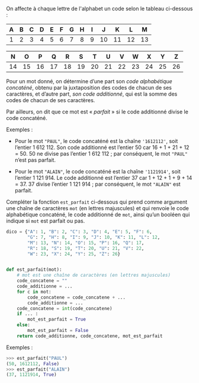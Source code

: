 On affecte à chaque lettre de l'alphabet un code selon le tableau ci-dessous :

| A | B | C | D | E | F | G | H | I | J | K | L | M |
|:-:|:-:|:-:|:-:|:-:|:-:|:-:|:-:|:-:|:-:|:-:|:-:|:-:|
| 1 | 2 | 3 | 4 | 5 | 6 | 7 | 8 | 9 | 10 | 11 | 12 | 13 |


| N | O | P | Q | R | S | T | U | V | W | X | Y | Z | 
|:-:|:-:|:-:|:-:|:-:|:-:|:-:|:-:|:-:|:-:|:-:|:-:|:-:|
| 14 | 15 | 16 | 17 | 18 | 19 | 20 | 21 | 22 | 23 | 24 | 25 | 26 | 



Pour un mot donné, on détermine d’une part son *code alphabétique concaténé*, obtenu
par la juxtaposition des codes de chacun de ses caractères, et d’autre part, *son code
additionné*, qui est la somme des codes de chacun de ses caractères.

Par ailleurs, on dit que ce mot est « *parfait* » si le code additionné divise le code concaténé.

Exemples :

- Pour le mot `"PAUL"`, le code concaténé est la chaîne `'1612112'`, soit l’entier 1 612 112.
Son code additionné est l’entier 50 car 16 + 1 + 21 + 12 = 50.
50 ne divise pas l’entier 1 612 112 ; par conséquent, le mot `"PAUL"` n’est pas
parfait.

- Pour le mot `"ALAIN"`, le code concaténé est la chaîne `'1121914'`, soit l’entier
1 121 914. Le code additionné est l’entier 37 car 1 + 12 + 1 + 9 + 14 = 37.
37 divise l’entier 1 121 914 ; par conséquent, le mot `"ALAIN"` est parfait.


Compléter la fonction `est_parfait` ci-dessous qui prend comme argument une chaîne
de caractères `mot` (en lettres majuscules) et qui renvoie le code alphabétique concaténé,
le code additionné de `mot`, ainsi qu’un booléen qui indique si `mot` est parfait ou pas.

```python linenums='1'
dico = {"A": 1, "B": 2, "C": 3, "D": 4, "E": 5, "F": 6,
        "G": 7, "H": 8, "I": 9, "J": 10, "K": 11, "L": 12,
        "M": 13, "N": 14, "O": 15, "P": 16, "Q": 17,
        "R": 18, "S": 19, "T": 20, "U": 21, "V": 22,
        "W": 23, "X": 24, "Y": 25, "Z": 26}


def est_parfait(mot):
    # mot est une chaîne de caractères (en lettres majuscules)
    code_concatene = ""
    code_additionne = ...
    for c in mot:
        code_concatene = code_concatene + ...
        code_additionne = ...
    code_concatene = int(code_concatene)
    if ... :
        mot_est_parfait = True
    else:
        mot_est_parfait = False
    return code_additionne, code_concatene, mot_est_parfait
```

Exemples :
```python
>>> est_parfait("PAUL")
(50, 1612112, False)
>>> est_parfait("ALAIN")
(37, 1121914, True)
```